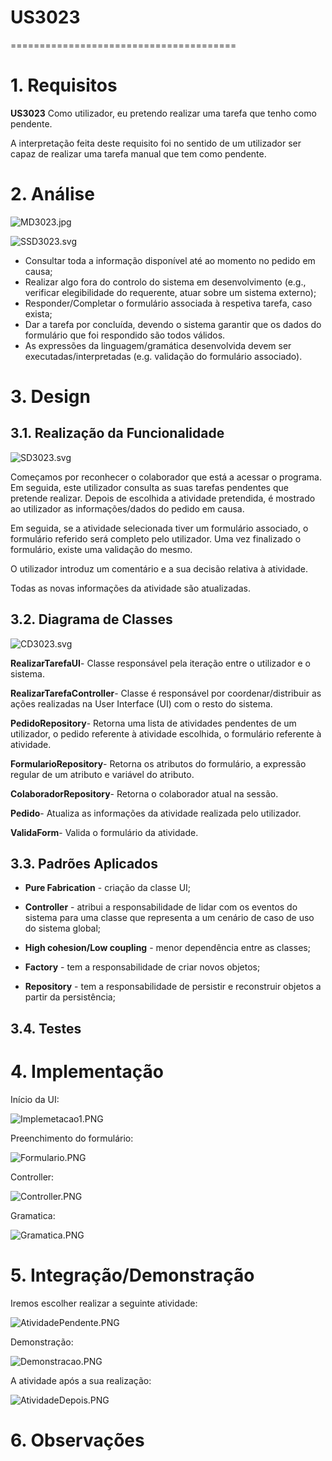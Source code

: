 # US3023
=======================================


# 1. Requisitos

**US3023** Como utilizador, eu pretendo realizar uma tarefa que tenho como pendente.

A interpretação feita deste requisito foi no sentido de um utilizador ser capaz de realizar uma tarefa manual que tem como pendente.

# 2. Análise

![MD3023.jpg](MD3023.jpg)

![SSD3023.svg](SSD3023.svg)

* Consultar toda a informação disponível até ao momento no pedido em causa;
* Realizar algo fora do controlo do sistema em desenvolvimento (e.g., verificar elegibilidade do requerente, atuar sobre um sistema externo);
* Responder/Completar o formulário associada à respetiva tarefa, caso exista;
* Dar a tarefa por concluída, devendo o sistema garantir que os dados do formulário que foi respondido são todos válidos.
* As expressões da linguagem/gramática desenvolvida devem ser executadas/interpretadas (e.g. validação do formulário associado).

# 3. Design

## 3.1. Realização da Funcionalidade

![SD3023.svg](SD3023.svg)

Começamos por reconhecer o colaborador que está a acessar o programa. Em seguida, este utilizador consulta as suas tarefas pendentes que pretende realizar. Depois de escolhida a atividade pretendida, é mostrado ao utilizador as informações/dados do pedido em causa.

Em seguida, se a atividade selecionada tiver um formulário associado, o formulário referido será completo pelo utilizador. Uma vez finalizado o formulário, existe uma validação do mesmo.

O utilizador introduz um comentário e a sua decisão relativa à atividade.

Todas as novas informações da atividade são atualizadas.


## 3.2. Diagrama de Classes

![CD3023.svg](CD3023.svg)

**RealizarTarefaUI**- Classe responsável pela iteração entre o utilizador e o sistema.

**RealizarTarefaController**- Classe é responsável por coordenar/distribuir as ações realizadas na User Interface (UI) com o resto do sistema.

**PedidoRepository**- Retorna uma lista de atividades pendentes de um utilizador, o pedido referente à atividade escolhida, o formulário referente à atividade.

**FormularioRepository**- Retorna os atributos do formulário, a expressão regular de um atributo e variável do atributo.

**ColaboradorRepository**- Retorna o colaborador atual na sessão.

**Pedido**- Atualiza as informações da atividade realizada pelo utilizador.

**ValidaForm**- Valida o formulário da atividade.


## 3.3. Padrões Aplicados

* **Pure Fabrication** - criação da classe UI;

* **Controller** - atribui a responsabilidade de lidar com os eventos do sistema para uma classe que representa a um cenário de caso de uso do sistema global;

* **High cohesion/Low coupling** - menor dependência entre as classes;

* **Factory** - tem a responsabilidade de criar novos objetos;

* **Repository** - tem a responsabilidade de persistir e reconstruir objetos a partir da persistência;


## 3.4. Testes 


# 4. Implementação

Início da UI:

![Implemetacao1.PNG](Implemetacao1.PNG)

Preenchimento do formulário:

![Formulario.PNG](Formulario.PNG)

Controller:

![Controller.PNG](Controller.PNG)

Gramatica:

![Gramatica.PNG](Gramatica.PNG)

# 5. Integração/Demonstração

Iremos escolher realizar a seguinte atividade:

![AtividadePendente.PNG](AtividadePendente.PNG)

Demonstração:

![Demonstracao.PNG](Demonstracao.PNG)

A atividade após a sua realização:

![AtividadeDepois.PNG](AtividadeDepois.PNG)


# 6. Observações





